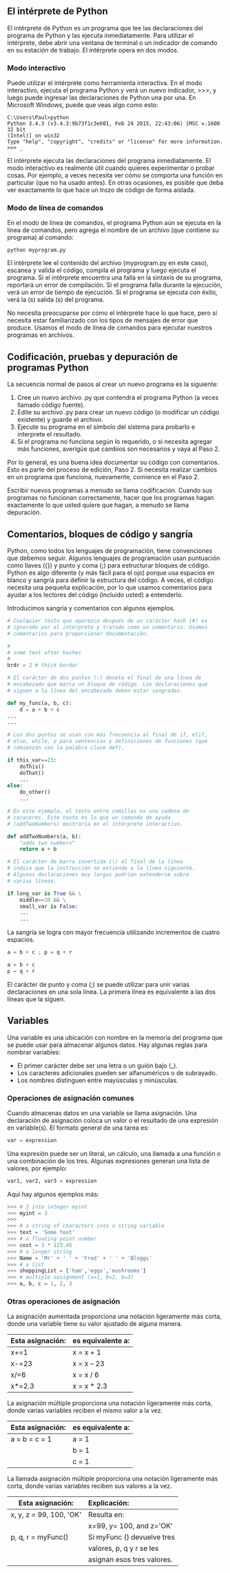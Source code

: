 ## El intérprete de Python

El intérprete de Python es un programa que lee las declaraciones del programa de Python y las ejecuta inmediatamente. Para utilizar el intérprete, debe abrir una ventana de terminal o un indicador de comando en su estación de trabajo. El intérprete opera en dos modos.

### Modo interactivo

Puede utilizar el intérprete como herramienta interactiva. En el modo interactivo, ejecuta el programa Python y verá un nuevo indicador, >>>, y luego puede ingresar las declaraciones de Python una por una. En Microsoft Windows, puede que veas algo como esto:

``` 
C:\Users\Paul>python
Python 3.4.3 (v3.4.3:9b73f1c3e601, Feb 24 2015, 22:43:06) [MSC v.1600 32 bit
(Intel)] on win32
Type "help", "copyright", "credits" or "license" for more information.
>>> _
``` 

El intérprete ejecuta las declaraciones del programa inmediatamente. El modo interactivo es realmente útil cuando quieres experimentar o probar cosas. Por ejemplo, a veces necesita ver cómo se comporta una función en particular (que no ha usado antes). En otras ocasiones, es posible que deba ver exactamente lo que hace un trozo de código de forma aislada.

### Modo de línea de comandos

En el modo de línea de comandos, el programa Python aún se ejecuta en la línea de comandos, pero agrega el nombre de un archivo (que contiene su programa) al comando:

``` shell
python myprogram.py
``` 

El intérprete lee el contenido del archivo (myprogram.py en este caso), escanea y valida el código, compila el programa y luego ejecuta el programa. Si el intérprete encuentra una falla en la sintaxis de su programa, reportará un error de compilación. Si el programa falla durante la ejecución, verá un error de tiempo de ejecución. Si el programa se ejecuta con éxito, verá la (s) salida (s) del programa.

No necesita preocuparse por cómo el intérprete hace lo que hace, pero sí necesita estar familiarizado con los tipos de mensajes de error que produce. Usamos el modo de línea de comandos para ejecutar nuestros programas en archivos.


## Codificación, pruebas y depuración de programas Python

La secuencia normal de pasos al crear un nuevo programa es la siguiente:

1. Cree un nuevo archivo .py que contendrá el programa Python (a veces llamado código fuente).
2. Edite su archivo .py para crear un nuevo código (o modificar un código existente) y guarde el archivo.
3. Ejecute su programa en el símbolo del sistema para probarlo e interprete el resultado.
4. Si el programa no funciona según lo requerido, o si necesita agregar más funciones, averigüe qué cambios son necesarios y vaya al Paso 2.


Por lo general, es una buena idea documentar su código con comentarios. Esto es parte del proceso de edición, Paso 2. Si necesita realizar cambios en un programa que funciona, nuevamente, comience en el Paso 2.

Escribir nuevos programas a menudo se llama codificación. Cuando sus programas no funcionan correctamente, hacer que los programas hagan exactamente lo que usted quiere que hagan, a menudo se llama depuración.

## Comentarios, bloques de código y sangría

Python, como todos los lenguajes de programación, tiene convenciones que debemos seguir. Algunos lenguajes de programación usan puntuación como llaves ({}) y punto y coma (;) para estructurar bloques de código. Python es algo diferente (y más fácil para el ojo) porque usa espacios en blanco y sangría para definir la estructura del código. A veces, el código necesita una pequeña explicación, por lo que usamos comentarios para ayudar a los lectores del código (incluido usted) a entenderlo.

Introducimos sangría y comentarios con algunos ejemplos.

``` python
# Cualquier texto que aparezca después de un carácter hash (#) es 
# ignorado por el intérprete y tratado como un comentario. Usamos 
# comentarios para proporcionar documentación.

#
# some text after hashes
#
brdr = 2 # thick border

# El carácter de dos puntos (:) denota el final de una línea de 
# encabezado que marca un bloque de código. Las declaraciones que 
# siguen a la línea del encabezado deben estar sangradas.

def my_func(a, b, c):
    d = a + b + c
...
...

# Los dos puntos se usan con más frecuencia al final de if, elif, 
# else, while, y para sentencias y definiciones de funciones (que 
# comienzan con la palabra clave def).

if this_var==23:
    doThis()
    doThat()
    ...
else:
    do_other()
    ...

# En este ejemplo, el texto entre comillas es una cadena de 
# caraceres. Este texto es lo que un comando de ayuda 
# (addTwoNumbers) mostraría en el intérprete interactivo.

def addTwoNumbers(a, b):
    "adds two numbers"
    return a + b

# El carácter de barra invertida (\) al final de la línea 
# indica que la instrucción se extiende a la línea siguiente. 
# Algunas declaraciones muy largas podrían extenderse sobre 
# varias líneas.

if long_var is True && \
    middle==10 && \
    small_var is False:
    ...
    ...

``` 

La sangría se logra con mayor frecuencia utilizando incrementos de cuatro espacios.

``` python
a = b + c ; p = q + r

a = b + c
p = q + r

``` 

El carácter de punto y coma (;) se puede utilizar para unir varias declaraciones en una sola línea. La primera línea es equivalente a las dos líneas que la siguen.

## Variables

Una variable es una ubicación con nombre en la memoria del programa que se puede usar para almacenar algunos datos. Hay algunas reglas para nombrar variables:

* El primer carácter debe ser una letra o un guión bajo (\_).
* Los caracteres adicionales pueden ser alfanuméricos o de subrayado.
* Los nombres distinguen entre mayúsculas y minúsculas.

### Operaciones de asignación comunes

Cuando almacenas datos en una variable se llama asignación. Una declaración de asignación coloca un valor o el resultado de una expresión en variable(s). El formato general de una tarea es:


``` python
var = expression

``` 

Una expresión puede ser un literal, un cálculo, una llamada a una función o una combinación de los tres. Algunas expresiones generan una lista de valores; por ejemplo:


``` python
var1, var2, var3 = expression

``` 

Aquí hay algunos ejemplos más:


``` python
>>> # 3 into integer myint
>>> myint = 3
>>>
>>> # a string of characters into a string variable
>>> text = 'Some text'
>>> # a floating point number
>>> cost = 3 * 123.45
>>> # a longer string
>>> Name = 'Mr' + ' ' + 'Fred' + ' ' + 'Bloggs'
>>> # a list
>>> shoppingList = ['ham','eggs','mushrooms']
>>> # multiple assignment (a=1, b=2, b=3)
>>> a, b, c = 1, 2, 3

``` 

### Otras operaciones de asignación

La asignación aumentada proporciona una notación ligeramente más corta, donde una variable tiene su valor ajustado de alguna manera.

<!-- Los dos puntos se pueden utilizar para alinear columnas.
| Tables        | Are           | Cool  |
| ------------- |:-------------:| -----:|
| col 3 is      | right-aligned | $1600 |
| col 2 is      | centered      |   $12 |
| zebra stripes | are neat      |    $1 |
-->

| Esta asignación: | es equivalente a: | 
| --------------- |:-----------------| 
| x+=1            | x = x + 1        |
| x-=23           | x = x – 23       |
| x/=6            | x = x / 6        |
| x*=2.3          | x = x * 2.3      |

La asignación múltiple proporciona una notación ligeramente más corta, donde varias variables reciben el mismo valor a la vez.

| Esta asignación: | es equivalente a: | 
| --------------- |:-----------------| 
| a = b = c = 1   | a = 1            |
|                 | b = 1            |
|                 | c = 1            | 

La llamada asignación múltiple proporciona una notación ligeramente más corta, donde varias variables reciben sus valores a la vez.

| Esta asignación: | Explicación:     |
| --------------- |:-----------------| 
| x, y, z = 99, 100, 'OK' | Resulta en:              |
|                         | x=99, y= 100, and z='OK' |
| p, q, r = myFunc()      | Si myFunc () devuelve tres |
|                         | valores, p, q y r se les |
|                         |asignan esos tres valores.|

